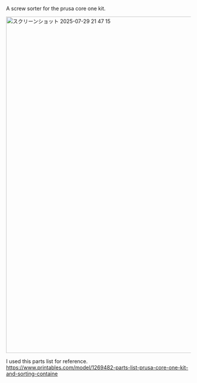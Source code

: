 A screw sorter for the prusa core one kit. 

<img width="1470" height="919" alt="スクリーンショット 2025-07-29 21 47 15" src="https://github.com/user-attachments/assets/6c2d8557-a615-49a8-bc95-01f2178fb412" />

I used this parts list for reference. https://www.printables.com/model/1269482-parts-list-prusa-core-one-kit-and-sorting-containe
